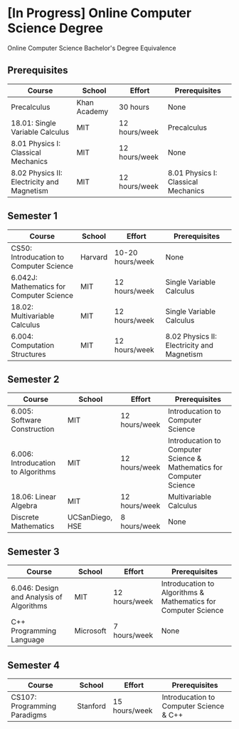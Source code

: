 # [In Progress] Online Computer Science Degree
Online Computer Science Bachelor's Degree Equivalence

## Prerequisites
| Course | School | Effort | Prerequisites |
| ------------- | ------------- | ------------- | ------------- | 
| Precalculus | Khan Academy | 30 hours | None |
| 18.01: Single Variable Calculus | MIT | 12 hours/week | Precalculus |
| 8.01 Physics I: Classical Mechanics | MIT | 12 hours/week | None |
| 8.02 Physics II: Electricity and Magnetism | MIT | 12 hours/week | 8.01 Physics I: Classical Mechanics |

## Semester 1

| Course | School | Effort | Prerequisites |
| ------------- | ------------- | ------------- | ------------- | 
| CS50: Introducation to Computer Science | Harvard | 10-20 hours/week | None |
| 6.042J: Mathematics for Computer Science | MIT | 12 hours/week | Single Variable Calculus |
| 18.02: Multivariable Calculus | MIT | 12 hours/week | Single Variable Calculus |
| 6.004: Computation Structures | MIT | 12 hours/week | 8.02 Physics II: Electricity and Magnetism |

## Semester 2

| Course | School | Effort | Prerequisites |
| ------------- | ------------- | ------------- | ------------- | 
| 6.005: Software Construction | MIT | 12 hours/week | Introducation to Computer Science |
| 6.006: Introducation to Algorithms | MIT | 12 hours/week | Introducation to Computer Science & Mathematics for Computer Science |
| 18.06: Linear Algebra | MIT | 12 hours/week | Multivariable Calculus |
| Discrete Mathematics | UCSanDiego, HSE | 8 hours/week | None |

## Semester 3
| Course | School | Effort | Prerequisites |
| ------------- | ------------- | ------------- | ------------- | 
| 6.046: Design and Analysis of Algorithms | MIT | 12 hours/week | Introducation to Algorithms & Mathematics for Computer Science |
| C++ Programming Language | Microsoft | 7 hours/week | None |

## Semester 4
| Course | School | Effort | Prerequisites |
| ------------- | ------------- | ------------- | ------------- | 
| CS107: Programming Paradigms | Stanford | 15 hours/week | Introducation to Computer Science & C++ |
